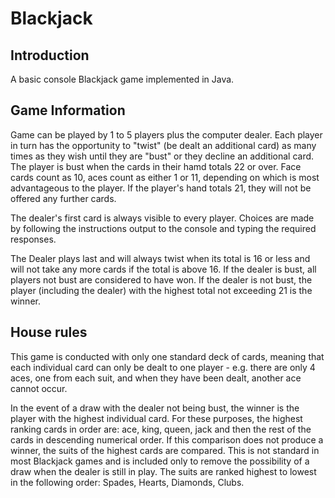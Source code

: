 # Blackjack

## Introduction
A basic console Blackjack game implemented in Java.

## Game Information
Game can be played by 1 to 5 players plus the computer dealer. Each player in turn has the opportunity to "twist" (be dealt an additional card) as many times as they wish until they are "bust" or they decline an additional card. The player is bust when the cards in their hamd totals 22 or over. Face cards count as 10, aces count as either 1 or 11, depending on which is most advantageous to the player. If the player's hand totals 21, they will not be offered any further cards. 

The dealer's first card is always visible to every player. Choices are made by following the instructions output to the console and typing the required responses.

The Dealer plays last and will always twist when its total is 16 or less and will not take any more cards if the total is above 16. If the dealer is bust, all players not bust are considered to have won. If the dealer is not bust, the player (including the dealer) with the highest total not exceeding 21 is the winner.

## House rules
This game is conducted with only one standard deck of cards, meaning that each individual card can only be dealt to one player - e.g. there are only 4 aces, one from each suit, and when they have been dealt, another ace cannot occur.

In the event of a draw with the dealer not being bust, the winner is the player with the highest individual card. For these purposes, the highest ranking cards in order are: ace, king, queen, jack and then the rest of the cards in descending numerical order. If this comparison does not produce a winner, the suits of the highest cards are compared. This is not standard in most Blackjack games and is included only to remove the possibility of a draw when the dealer is still in play. The suits are ranked highest to lowest in the following order: Spades, Hearts, Diamonds, Clubs.
